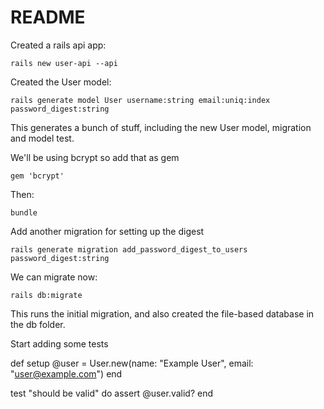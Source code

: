 # README

Created a rails api app:

```
rails new user-api --api
```

Created the User model:

```
rails generate model User username:string email:uniq:index password_digest:string
```

This generates a bunch of stuff, including the new User model, migration and model test.

We'll be using bcrypt so add that as gem

```
gem 'bcrypt'
```

Then:

```
bundle
```

Add another migration for setting up the digest

```
rails generate migration add_password_digest_to_users password_digest:string
```

We can migrate now:

```
rails db:migrate
```

This runs the initial migration, and also created the file-based database in the db folder.

Start adding some tests

  def setup
    @user = User.new(name: "Example User", email: "user@example.com")
  end

  test "should be valid" do
    assert @user.valid?
  end